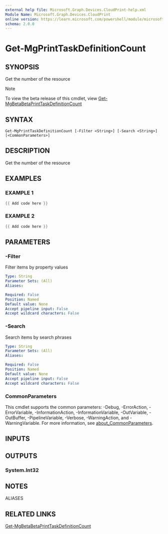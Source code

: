 ```yaml
---
external help file: Microsoft.Graph.Devices.CloudPrint-help.xml
Module Name: Microsoft.Graph.Devices.CloudPrint
online version: https://learn.microsoft.com/powershell/module/microsoft.graph.devices.cloudprint/get-mgprinttaskdefinitioncount
schema: 2.0.0
---
```


# Get-MgPrintTaskDefinitionCount

## SYNOPSIS
Get the number of the resource

> [!NOTE]
> To view the beta release of this cmdlet, view [Get-MgBetaBetaPrintTaskDefinitionCount](/powershell/module/Microsoft.Graph.Beta.Devices.CloudPrint/Get-MgBetaPrintTaskDefinitionCount?view=graph-powershell-beta)

## SYNTAX

```
Get-MgPrintTaskDefinitionCount [-Filter <String>] [-Search <String>] [<CommonParameters>]
```

## DESCRIPTION
Get the number of the resource

## EXAMPLES

### EXAMPLE 1
```powershell
{{ Add code here }}
```

### EXAMPLE 2
```powershell
{{ Add code here }}
```

## PARAMETERS

### -Filter
Filter items by property values

```yaml
Type: String
Parameter Sets: (All)
Aliases:

Required: False
Position: Named
Default value: None
Accept pipeline input: False
Accept wildcard characters: False
```

### -Search
Search items by search phrases

```yaml
Type: String
Parameter Sets: (All)
Aliases:

Required: False
Position: Named
Default value: None
Accept pipeline input: False
Accept wildcard characters: False
```

### CommonParameters
This cmdlet supports the common parameters: -Debug, -ErrorAction, -ErrorVariable, -InformationAction, -InformationVariable, -OutVariable, -OutBuffer, -PipelineVariable, -Verbose, -WarningAction, and -WarningVariable. For more information, see [about_CommonParameters](http://go.microsoft.com/fwlink/?LinkID=113216).

## INPUTS

## OUTPUTS

### System.Int32
## NOTES

ALIASES

## RELATED LINKS
[Get-MgBetaBetaPrintTaskDefinitionCount](/powershell/module/Microsoft.Graph.Beta.Devices.CloudPrint/Get-MgBetaPrintTaskDefinitionCount?view=graph-powershell-beta)
